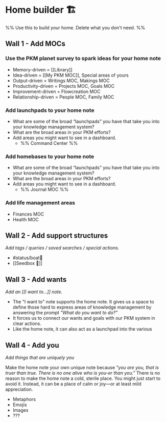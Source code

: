 # Home builder 🏗
%% Use this to build your home. Delete what you don't need. %%

## Wall 1 - Add MOCs 
### Use the PKM planet survey to spark ideas for your home note
- Memory-driven = [[Library]]
- Idea-driven = [[My PKM MOC]], Special areas of yours
- Output-driven = Writings MOC, Makings MOC
- Productivity-driven = Projects MOC, Goals MOC
- Improvement-driven = Flowcreation MOC
- Relationship-driven = People MOC, Family MOC

### Add launchpads to your home note
- What are some of the broad “launchpads” you have that take you into your knowledge management system? 
- What are the broad areas in your PKM efforts? 
- Add areas you might want to see in a dashboard. 
	- %% Command Center %%

### Add homebases to your home note
- What are some of the broad “launchpads” you have that take you into your knowledge management system? 
- What are the broad areas in your PKM efforts? 
- Add areas you might want to see in a dashboard.
	- %% Journal MOC %%

### Add life management areas
- Finances MOC
- Health MOC

## Wall 2 - Add support structures
*Add tags / queries / saved searches / special actions.*

- #status/boat🚤 
- [[Seedbox 🌱]]

## Wall 3 - Add wants
*Add an [[I want to...]] note.*

- The "I want to" note supports the home note. It gives us a space to define those hard to express areas of knowledge management by answering the prompt *"What do you want to do?"* 
- It forces us to connect our wants and goals with our PKM system in clear actions.
- Like the home note, it can also act as a launchpad into the various 

## Wall 4 - Add you
*Add things that are uniquely you*

Make the home note your own unique note because *"you are you, that is truer than true. There is no one alive who is you-er than you."* There is no reason to make the home note a cold, sterile place. You might just start to avoid it. Instead, it can be a place of calm or joy—or at least mild appreciation.

- Metaphors
- Emojis
- Images
- ???


